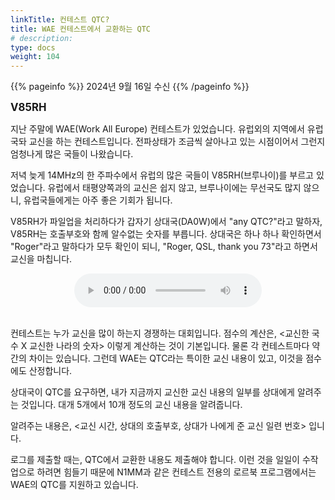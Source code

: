 ```yaml
---
linkTitle: 컨테스트 QTC?
title: WAE 컨테스트에서 교환하는 QTC
# description:
type: docs
weight: 104
---
```


{{% pageinfo %}}
2024년 9월 16일 수신
{{% /pageinfo %}}


<b><span style="font-size:120%">V85RH</span></b>

지난 주말에 WAE(Work All Europe) 컨테스트가 있었습니다. 유럽외의 지역에서 유럽국돠 교신을 하는 컨테스트입니다. 전파상태가 조금씩 살아나고 있는 시점이어서 그런지 엄청나게 많은 국들이 나왔습니다.

저녁 늦게 14MHz의 한 주파수에서 유럽의 많은 국들이 V85RH(브루나이)를 부르고 있었습니다. 유럽에서 태평양쪽과의 교신은 쉽지 않고, 브루나이에는 무선국도 많지 않으니, 유럽국들에게는 아주 좋은 기회가 됩니다.

V85RH가 파일업을 처리하다가 갑자기 상대국(DA0W)에서 "any QTC?"라고 말하자, V85RH는 호출부호와 함께 알수없는 숫자를 부릅니다. 상대국은 하나 하나 확인하면서 "Roger"라고 말하다가 모두 확인이 되니, "Roger, QSL, thank you 73"라고 하면서 교신을 마칩니다.

<center><audio src="https://blog.kakaocdn.net/dn/cBOtRd/btsJLhC5VJ5/ZzbUbYzyeQOeeFzjLgYD9K/tfile.mp3" controls="controls"></audio></center><br>

컨테스트는 누가 교신을 많이 하는지 경쟁하는 대회입니다. 점수의 계산은, <교신한 국수 X 교신한 나라의 숫자> 이렇게 계산하는 것이 기본입니다. 물론 각 컨테스트마다 약간의 차이는 있습니다. 그런데 WAE는 QTC라는 특이한 교신 내용이 있고, 이것을 점수에도 산정합니다.

상대국이 QTC를 요구하면, 내가 지금까지 교신한 교신 내용의 일부를 상대에게 알려주는 것입니다. 대개 5개에서 10개 정도의 교신 내용을 알려줍니다.

알려주는 내용은, <교신 시간, 상대의 호출부호, 상대가 나에게 준 교신 일련 번호> 입니다.

로그를 제출할 때는, QTC에서 교환한 내용도 제출해야 합니다. 이런 것을 일일이 수작업으로 하려면 힘들기 때문에 N1MM과 같은 컨테스트 전용의 로르북 프로그램에서는 WAE의 QTC를 지원하고 있습니다.


<br>

